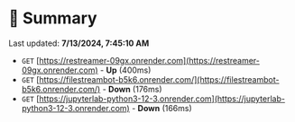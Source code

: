 # 📖 Summary
Last updated: **7/13/2024, 7:45:10 AM**

- `GET` [https://restreamer-09gx.onrender.com](https://restreamer-09gx.onrender.com) - **Up** (400ms)
- `GET` [https://filestreambot-b5k6.onrender.com/](https://filestreambot-b5k6.onrender.com/) - **Down** (176ms)
- `GET` [https://jupyterlab-python3-12-3.onrender.com](https://jupyterlab-python3-12-3.onrender.com) - **Down** (166ms)
